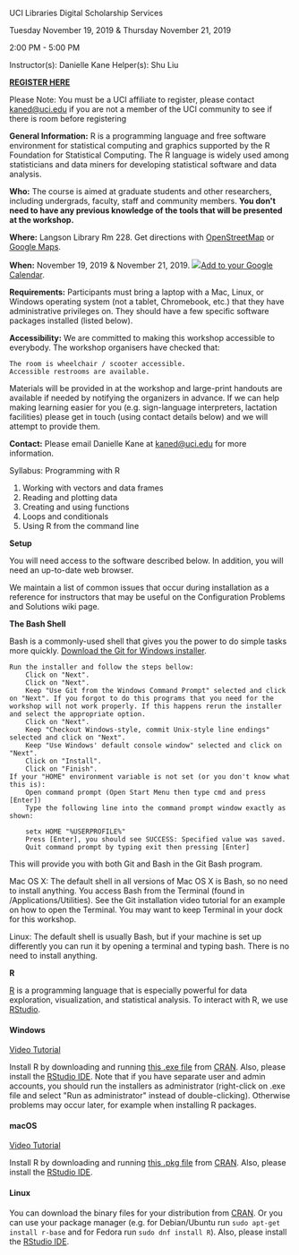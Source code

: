 UCI Libraries Digital Scholarship Services

Tuesday November 19, 2019 & Thursday November 21, 2019

2:00 PM - 5:00 PM

Instructor(s): Danielle Kane
Helper(s): Shu Liu

<b><a href="https://www.eventbrite.com/e/uci-libraries-programming-with-r-tickets-71086127521">REGISTER HERE</a></b>

Please Note: You must be a UCI affiliate to register, please contact kaned@uci.edu if you are not a member of the UCI community to see if there is room before registering

**General Information:** R is a programming language and free software environment for statistical computing and graphics supported by the R Foundation for Statistical Computing. The R language is widely used among statisticians and data miners for developing statistical software and data analysis.

**Who:** The course is aimed at graduate students and other researchers, including undergrads, faculty, staff and community members. <b>You don't need to have any previous knowledge of the tools that will be presented at the workshop.</b> 

**Where:** Langson Library Rm 228. Get directions with <a href="https://www.openstreetmap.org/#map=17/33.64745/-117.83871">OpenStreetMap</a> or <a href="https://goo.gl/maps/528F8BGTYvJ2">Google Maps</a>.

**When:** November 19, 2019 & November 21, 2019. <a target="_blank" href="https://calendar.google.com/event?action=TEMPLATE&tmeid=MW5saDdvN2s4aXVxZGxqaXEyNjVtMTBybG9fMjAxOTExMTlUMjIwMDAwWiBrYW5lZEB1Y2kuZWR1&tmsrc=kaned%40uci.edu&scp=ALL"><img border="0" src="https://www.google.com/calendar/images/ext/gc_button1_en.gif">Add to your Google Calendar</a>.

**Requirements:** Participants must bring a laptop with a Mac, Linux, or Windows operating system (not a tablet, Chromebook, etc.) that they have administrative privileges on. They should have a few specific software packages installed (listed below). 

**Accessibility:** We are committed to making this workshop accessible to everybody. The workshop organisers have checked that:

    The room is wheelchair / scooter accessible.
    Accessible restrooms are available.

Materials will be provided in at the workshop and large-print handouts are available if needed by notifying the organizers in advance. If we can help making learning easier for you (e.g. sign-language interpreters, lactation facilities) please get in touch (using contact details below) and we will attempt to provide them.

**Contact:** Please email Danielle Kane at kaned@uci.edu for more information.

Syllabus: Programming with R

1. Working with vectors and data frames
2. Reading and plotting data
3. Creating and using functions
4. Loops and conditionals
5. Using R from the command line
 
**Setup**

You will need access to the software described below. In addition, you will need an up-to-date web browser.

We maintain a list of common issues that occur during installation as a reference for instructors that may be useful on the Configuration Problems and Solutions wiki page.

**The Bash Shell**

Bash is a commonly-used shell that gives you the power to do simple tasks more quickly. <a href="https://gitforwindows.org">Download the Git for Windows installer</a>.

    Run the installer and follow the steps bellow:
        Click on "Next".
        Click on "Next".
        Keep "Use Git from the Windows Command Prompt" selected and click on "Next". If you forgot to do this programs that you need for the workshop will not work properly. If this happens rerun the installer and select the appropriate option.
        Click on "Next".
        Keep "Checkout Windows-style, commit Unix-style line endings" selected and click on "Next".
        Keep "Use Windows' default console window" selected and click on "Next".
        Click on "Install".
        Click on "Finish".
    If your "HOME" environment variable is not set (or you don't know what this is):
        Open command prompt (Open Start Menu then type cmd and press [Enter])
        Type the following line into the command prompt window exactly as shown:

        setx HOME "%USERPROFILE%"
        Press [Enter], you should see SUCCESS: Specified value was saved.
        Quit command prompt by typing exit then pressing [Enter]

This will provide you with both Git and Bash in the Git Bash program.

Mac OS X: The default shell in all versions of Mac OS X is Bash, so no need to install anything. You access Bash from the Terminal (found in /Applications/Utilities). See the Git installation video tutorial for an example on how to open the Terminal. You may want to keep Terminal in your dock for this workshop.

Linux: The default shell is usually Bash, but if your machine is set up differently you can run it by opening a terminal and typing bash. There is no need to install anything.

**R**

  <p>
    <a href="https://www.r-project.org">R</a> is a programming language
    that is especially powerful for data exploration, visualization, and
    statistical analysis. To interact with R, we use
    <a href="https://www.rstudio.com/">RStudio</a>.
  </p>

  <div class="row">
    <div class="col-md-4">
      <h4 id="r-windows">Windows</h4>
      <a href="https://www.youtube.com/watch?v=q0PjTAylwoU">Video Tutorial</a>
      <p>
        Install R by downloading and running
        <a href="https://cran.r-project.org/bin/windows/base/release.htm">this .exe file</a>
        from <a href="https://cran.r-project.org/index.html">CRAN</a>.
        Also, please install the
        <a href="https://www.rstudio.com/products/rstudio/download/#download">RStudio IDE</a>.
        Note that if you have separate user and admin accounts, you should run the 
        installers as administrator (right-click on .exe file and select "Run as 
        administrator" instead of double-clicking). Otherwise problems may occur later, 
        for example when installing R packages.
      </p>
    </div>
    <div class="col-md-4">
      <h4 id="r-macosx">macOS</h4>
      <a href="https://www.youtube.com/watch?v=5-ly3kyxwEg">Video Tutorial</a>
      <p>
        Install R by downloading and running
        <a href="https://cran.r-project.org/bin/macosx/R-latest.pkg">this .pkg file</a>
        from <a href="https://cran.r-project.org/index.html">CRAN</a>.
        Also, please install the
        <a href="https://www.rstudio.com/products/rstudio/download/#download">RStudio IDE</a>.
      </p>
    </div>
    <div class="col-md-4">
      <h4 id="r-linux">Linux</h4>
      <p>
        You can download the binary files for your distribution
        from <a href="https://cran.r-project.org/index.html">CRAN</a>. Or
        you can use your package manager (e.g. for Debian/Ubuntu
        run <code>sudo apt-get install r-base</code> and for Fedora run
        <code>sudo dnf install R</code>).  Also, please install the
        <a href="https://www.rstudio.com/products/rstudio/download/#download">RStudio IDE</a>.
      </p>
    </div>
  </div>

